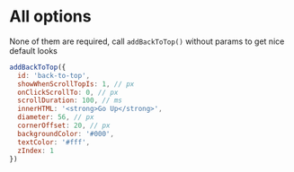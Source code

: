 # All options

None of them are required, call `addBackToTop()` without params to get nice default looks

```js
addBackToTop({
  id: 'back-to-top',
  showWhenScrollTopIs: 1, // px
  onClickScrollTo: 0, // px
  scrollDuration: 100, // ms
  innerHTML: '<strong>Go Up</strong>',
  diameter: 56, // px
  cornerOffset: 20, // px
  backgroundColor: '#000',
  textColor: '#fff',
  zIndex: 1
})
```
